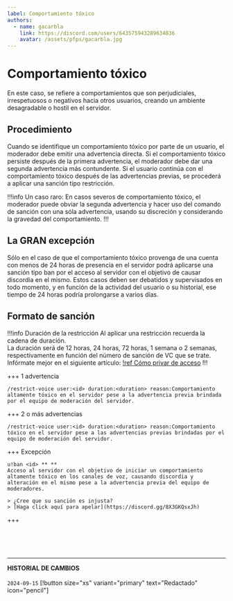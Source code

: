 ```yaml
---
label: Comportamiento tóxico
authors:
  - name: gacarbla
    link: https://discord.com/users/643575943289634836
    avatar: /assets/pfps/gacarbla.jpg
---
```


# Comportamiento tóxico
En este caso, se refiere a comportamientos que son perjudiciales, irrespetuosos o negativos hacia otros usuarios, creando un ambiente desagradable o hostil en el servidor.

## Procedimiento
Cuando se identifique un comportamiento tóxico por parte de un usuario, el moderador debe emitir una advertencia directa. Si el comportamiento tóxico persiste después de la primera advertencia, el moderador debe dar una segunda advertencia más contundente. Si el usuario continúa con el comportamiento tóxico después de las advertencias previas, se procederá a aplicar una sanción tipo restricción.

!!!info Un caso raro:
En casos severos de comportamiento tóxico, el moderador puede obviar la segunda advertencia y hacer uso del comando de sanción con una sóla advertencia, usando su discreción y considerando la gravedad del comportamiento.
!!!

## La GRAN excepción
Sólo en el caso de que el comportamiento tóxico provenga de una cuenta con menos de 24 horas de presencia en el servidor podrá aplicarse una sanción tipo ban por el acceso al servidor con el objetivo de causar discordia en el mismo. Estos casos deben ser debatidos y supervisados en todo momento, y en función de la actividad del usuario o su historial, ese tiempo de 24 horas podría prolongarse a varios días.

## Formato de sanción

!!!info Duración de la restricción
Al aplicar una restricción recuerda la cadena de duración.<br>
La duración será de 12 horas, 24 horas, 72 horas, 1 semana o 2 semanas, respectivamente en función del número de sanción de VC que se trate.<br>
Infórmate mejor en el siguiente artículo:
[!ref Cómo privar de acceso](./privar_de_acceso.md)
!!!

+++ 1 advertencia
```
/restrict-voice user:<id> duration:<duration> reason:Comportamiento altamente tóxico en el servidor pese a la advertencia previa brindada por el equipo de moderación del servidor.
```
+++ 2 o más advertencias
```
/restrict-voice user:<id> duration:<duration> reason:Comportamiento tóxico en el servidor pese a las advertencias previas brindadas por el equipo de moderación del servidor.
```
+++ Excepción
```
u!ban <id> ** **
Acceso al servidor con el objetivo de iniciar un comportamiento altamente tóxico en los canales de voz, causando discordia y alteración en el mismo pese a la advertencia previa del equipo de moderadores.

> ¿Cree que su sanción es injusta?
> [Haga click aquí para apelar](https://discord.gg/8X3GKQsxJh)
```
+++

<br><br><br>
** **
**HISTORIAL DE CAMBIOS**<br><br> 
`2024-09-15` [!button size="xs" variant="primary" text="Redactado" icon="pencil"]